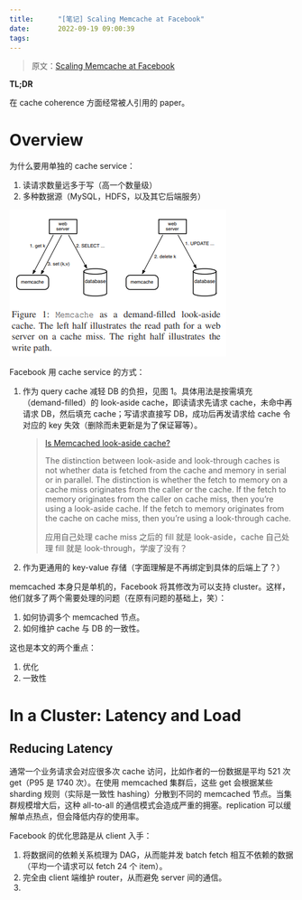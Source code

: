 ```yaml
---
title:      "[笔记] Scaling Memcache at Facebook"
date:       2022-09-19 09:00:39
tags:
---
```


> 原文：[Scaling Memcache at Facebook](https://www.usenix.org/system/files/conference/nsdi13/nsdi13-final170_update.pdf)

**TL;DR**

在 cache coherence 方面经常被人引用的 paper。

<!--more-->

# Overview

为什么要用单独的 cache service：
1. 读请求数量远多于写（高一个数量级）
1. 多种数据源（MySQL，HDFS，以及其它后端服务）

![](/images/2022-09/memcached-01.png)

Facebook 用 cache service 的方式：
1. 作为 query cache 减轻 DB 的负担，见图 1。具体用法是按需填充（demand-filled）的 look-aside cache，即读请求先请求 cache，未命中再请求 DB，然后填充 cache；写请求直接写 DB，成功后再发请求给 cache 令对应的 key 失效（删除而未更新是为了保证幂等）。
    > [Is Memcached look-aside cache?](https://www.quora.com/Is-Memcached-look-aside-cache)
    >
    > The distinction between look-aside and look-through caches is not whether data is fetched from the cache and memory in serial or in parallel. The distinction is whether the fetch to memory on a cache miss originates from the caller or the cache. If the fetch to memory originates from the caller on cache miss, then you’re using a look-aside cache. If the fetch to memory originates from the cache on cache miss, then you’re using a look-through cache.
    >
    > 应用自己处理 cache miss 之后的 fill 就是 look-aside，cache 自己处理 fill 就是 look-through，学废了没有？
1. 作为更通用的 key-value 存储（字面理解是不再绑定到具体的后端上了？）

memcached 本身只是单机的，Facebook 将其修改为可以支持 cluster。这样，他们就多了两个需要处理的问题（在原有问题的基础上，笑）：
1. 如何协调多个 memcached 节点。
1. 如何维护 cache 与 DB 的一致性。

这也是本文的两个重点：
1. 优化
1. 一致性

# In a Cluster: Latency and Load

## Reducing Latency

通常一个业务请求会对应很多次 cache 访问，比如作者的一份数据是平均 521 次 get（P95 是 1740 次）。在使用 memcached 集群后，这些 get 会根据某些 sharding 规则（实际是一致性 hashing）分散到不同的 memcached 节点。当集群规模增大后，这种 all-to-all 的通信模式会造成严重的拥塞。replication 可以缓解单点热点，但会降低内存的使用率。

Facebook 的优化思路是从 client 入手：
1. 将数据间的依赖关系梳理为 DAG，从而能并发 batch fetch 相互不依赖的数据（平均一个请求可以 fetch 24 个 item）。
1. 完全由 client 端维护 router，从而避免 server 间的通信。
1. 


